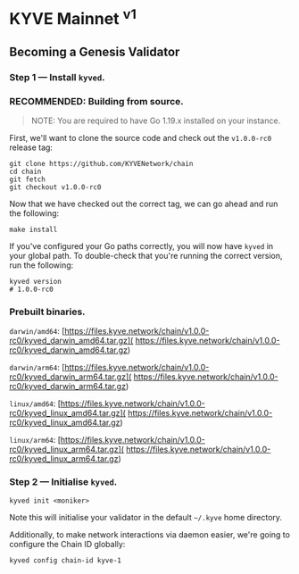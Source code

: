 # KYVE Mainnet <sup>v1</sup>

## Becoming a Genesis Validator

### Step 1 — Install `kyved`.

### RECOMMENDED: Building from source.

> NOTE: You are required to have Go 1.19.x installed on your instance.

First, we'll want to clone the source code and check out the `v1.0.0-rc0`
release tag:

```shell
git clone https://github.com/KYVENetwork/chain
cd chain
git fetch
git checkout v1.0.0-rc0
```

Now that we have checked out the correct tag, we can go ahead and run the
following:

```shell
make install
```

If you've configured your Go paths correctly, you will now have `kyved` in your
global path. To double-check that you're running the correct version, run the
following:

```shell
kyved version
# 1.0.0-rc0
```

### Prebuilt binaries.

`darwin/amd64`: [https://files.kyve.network/chain/v1.0.0-rc0/kyved_darwin_amd64.tar.gz](
https://files.kyve.network/chain/v1.0.0-rc0/kyved_darwin_amd64.tar.gz)

`darwin/arm64`: [https://files.kyve.network/chain/v1.0.0-rc0/kyved_darwin_arm64.tar.gz](
https://files.kyve.network/chain/v1.0.0-rc0/kyved_darwin_arm64.tar.gz)

`linux/amd64`: [https://files.kyve.network/chain/v1.0.0-rc0/kyved_linux_amd64.tar.gz](
https://files.kyve.network/chain/v1.0.0-rc0/kyved_linux_amd64.tar.gz)

`linux/arm64`: [https://files.kyve.network/chain/v1.0.0-rc0/kyved_linux_arm64.tar.gz](
https://files.kyve.network/chain/v1.0.0-rc0/kyved_linux_arm64.tar.gz)

### Step 2 — Initialise `kyved`.

```shell
kyved init <moniker>
```

Note this will initialise your validator in the default `~/.kyve` home 
directory.

Additionally, to make network interactions via daemon easier, we're going to
configure the Chain ID globally:

```shell
kyved config chain-id kyve-1
```
